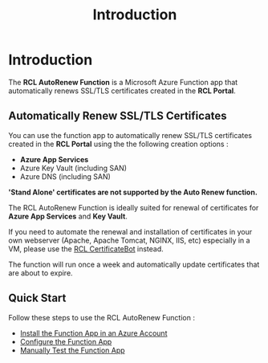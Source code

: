 ﻿---
title: Introduction
description: Using the RCL AutoRenew Function to renew SSL/TLS certificates created in the RCL portal
parent: AutoRenew Function
nav_order: 1
---

# Introduction

The **RCL AutoRenew Function** is a Microsoft Azure Function app that automatically renews SSL/TLS certificates created in the **RCL Portal**.

## Automatically Renew SSL/TLS Certificates

You can use the function app to automatically renew SSL/TLS certificates created in the **RCL Portal** using the the following creation options :

- **Azure App Services** 
- Azure Key Vault (including SAN)
- Azure DNS (including SAN)

**'Stand Alone' certificates are not supported by the Auto Renew function.**

The RCL AutoRenew Function is ideally suited for renewal of certificates for **Azure App Services** and **Key Vault**. 

If you need to automate the renewal and installation of certificates in your own webserver (Apache, Apache Tomcat, NGINX, IIS, etc) especially in a VM, please use the [RCL CertificateBot](../certbot/certbot) instead.

The function will run once a week and automatically update certificates that are about to expire.

## Quick Start

Follow these steps to use the RCL AutoRenew Function :

- [Install the Function App in an Azure Account](./installation)
- [Configure the Function App](./configure)
- [Manually Test the Function App](./test)
